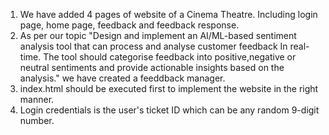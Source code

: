 1. We have added 4 pages of website of a Cinema Theatre. Including login page, home page, feedback and feedback response.
2. As per our topic "Design and implement an AI/ML-based sentiment analysis tool that can process and analyse customer feedback In real-time. The tool should categorise feedback into positive,negative or neutral sentiments and provide actionable insights based on the analysis." we have created a feeddback manager.
3. index.html should be executed first to implement the website in the right manner.
4. Login credentials is the user's ticket ID which can be any random 9-digit number.
